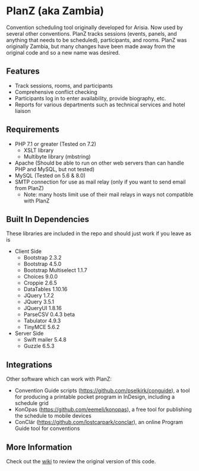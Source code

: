 # PlanZ (aka Zambia)
Convention scheduling tool originally developed for Arisia. Now used by several other conventions.
PlanZ tracks sessions (events, panels, and anything that needs to be scheduled),
participants, and rooms.
PlanZ was originally Zambia, but many changes have been made away from the original code and so a
new name was desired.

## Features
* Track sessions, rooms, and participants
* Comprehensive conflict checking
* Participants log in to enter availability, provide biography, etc.
* Reports for various departments such as technical services and hotel liaison

## Requirements
* PHP 7.1 or greater (Tested on 7.2)
  * XSLT library
  * Multibyte library (mbstring)
* Apache (Should be able to run on other web servers than can handle PHP and MySQL, but not tested)
* MySQL (Tested on 5.6 & 8.0)
* SMTP connection for use as mail relay (only if you want to send email from PlanZ)
  * Note: many hosts limit use of their mail relays in ways not compatible with PlanZ

## Built In Dependencies
These libraries are included in the repo and should just work if you leave as is
* Client Side
  * Bootstrap 2.3.2
  * Bootstrap 4.5.0
  * Bootstrap Multiselect 1.1.7
  * Choices 9.0.0
  * Croppie 2.6.5
  * DataTables 1.10.16
  * JQuery 1.7.2
  * JQuery 3.5.1
  * JQueryUI 1.8.16
  * ParseCSV 0.4.3 beta
  * Tabulator 4.9.3
  * TinyMCE 5.6.2
* Server Side
  * Swift mailer 5.4.8
  * Guzzle 6.5.3

## Integrations
Other software which can work with PlanZ:
* Convention Guide scripts (https://github.com/pselkirk/conguide), a tool for producing a printable pocket program in InDesign, including a schedule grid
* KonOpas (https://github.com/eemeli/konopas), a free tool for publishing the schedule to mobile devices
* ConClár (https://github.com/lostcarpark/conclar), an online Program Guide tool for conventions

## More Information
Check out the [wiki](https://github.com/olszowka/Zambia/wiki) to review the original version of this code.

